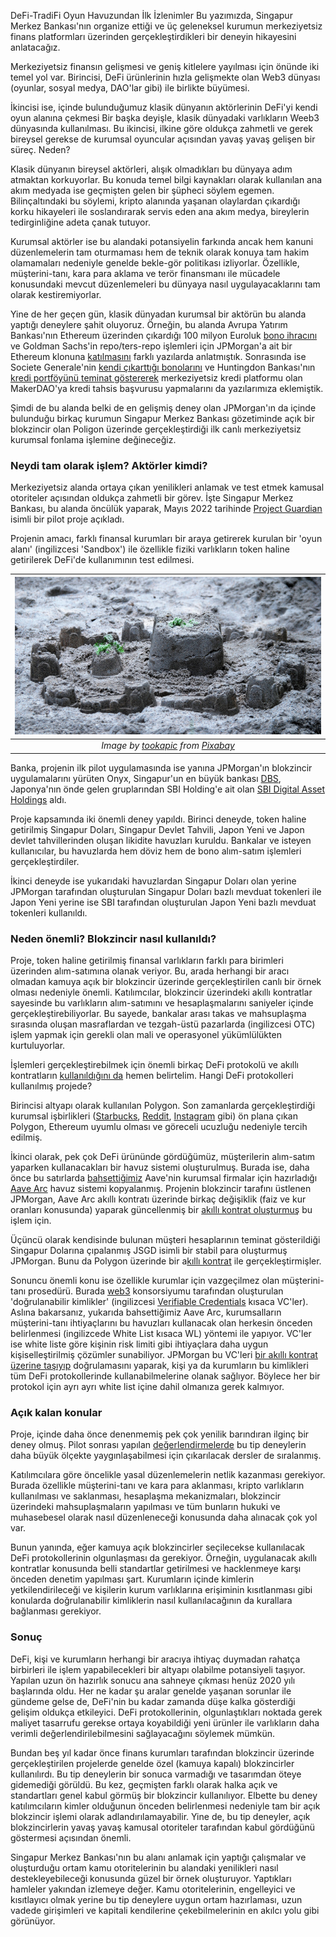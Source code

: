 DeFi-TradiFi Oyun Havuzundan İlk İzlenimler
Bu yazımızda, Singapur Merkez Bankası'nın organize ettiği ve üç geleneksel kurumun merkeziyetsiz finans platformları üzerinden gerçekleştirdikleri bir deneyin hikayesini anlatacağız.

Merkeziyetsiz finansın gelişmesi ve geniş kitlelere yayılması için önünde iki temel yol var. Birincisi, DeFi ürünlerinin hızla gelişmekte olan Web3 dünyası  (oyunlar, sosyal medya, DAO'lar gibi) ile birlikte büyümesi. 

İkincisi ise, içinde bulunduğumuz klasik dünyanın aktörlerinin DeFi'yi kendi oyun alanına çekmesi Bir başka deyişle, klasik dünyadaki varlıkların Weeb3 dünyasında kullanılması. Bu ikincisi, ilkine göre oldukça zahmetli ve gerek bireysel gerekse de kurumsal oyuncular açısından yavaş yavaş gelişen bir süreç. Neden?

Klasik dünyanın bireysel aktörleri, alışık olmadıkları bu dünyaya adım atmaktan korkuyorlar. Bu konuda temel bilgi kaynakları olarak kullanılan ana akım medyada ise geçmişten gelen bir şüpheci söylem egemen. Bilinçaltındaki bu söylemi, kripto alanında yaşanan olaylardan çıkardığı korku hikayeleri ile soslandırarak servis eden ana akım medya, bireylerin tedirginliğine adeta çanak tutuyor.

Kurumsal aktörler ise bu alandaki potansiyelin farkında ancak hem kanuni düzenlemelerin tam oturmaması hem de teknik olarak konuya tam hakim olamamaları nedeniyle genelde bekle-gör politikası izliyorlar. Özellikle, müşterini-tanı, kara para aklama ve terör finansmanı ile mücadele konusundaki mevcut düzenlemeleri bu dünyaya nasıl uygulayacaklarını tam olarak kestiremiyorlar.

Yine de her geçen gün, klasik dünyadan kurumsal bir aktörün bu alanda yaptığı deneylere şahit oluyoruz. Örneğin, bu alanda Avrupa Yatırım Bankası'nın Ethereum üzerinden çıkardığı 100 milyon Euroluk [bono ihracını](/genel/2021/05/18/finans-piyasalarda-bir-ilk-EIBnin-ethereum-uzerindeki-bono-ihraci.html) ve Goldman Sachs'in repo/ters-repo işlemleri için JPMorgan'a ait bir Ethereum klonuna [katılmasını](/genel/2021/06/29/goldman-sachs-jpmorgan-ve-ethereumun-ayni-cumlede-nasil-kullanilir.html) farklı yazılarda anlatmıştık. Sonrasında ise Societe Generale'nin [kendi çıkarttığı bonolarını](/genel/2021/10/21/defi-ile-klasik-finansin-yakinlasmalari.html) ve Huntingdon Bankası'nın [kredi portföyünü teminat göstererek](/genel/2022/08/04/geleneksel-finansa-defiden-misafir-var.html) merkeziyetsiz kredi platformu olan MakerDAO'ya kredi tahsis başvurusu yapmalarını da yazılarımıza eklemiştik.

Şimdi de bu alanda belki de en gelişmiş deney olan JPMorgan'ın da içinde bulunduğu birkaç kurumun Singapur Merkez Bankası gözetiminde açık bir blokzincir olan Poligon üzerinde gerçekleştirdiği ilk canlı merkeziyetsiz kurumsal fonlama işlemine değineceğiz. 

### Neydi tam olarak işlem? Aktörler kimdi?

Merkeziyetsiz alanda ortaya çıkan yenilikleri anlamak ve test etmek kamusal otoriteler açısından oldukça zahmetli bir görev. İşte Singapur Merkez Bankası, bu alanda öncülük yaparak, Mayıs 2022 tarihinde [Project Guardian](https://www.mas.gov.sg/schemes-and-initiatives/project-guardian) isimli bir pilot proje açıkladı. 

Projenin amacı, farklı finansal kurumları bir araya getirerek kurulan bir 'oyun alanı' (ingilizcesi 'Sandbox') ile özellikle fiziki varlıkların token haline getirilerek DeFi'de kullanımının test edilmesi. 

| ![sandbox](/assets/sand-932712_800.jpg)|
|:--:| 
| *Image by [tookapic](https://pixabay.com/users/tookapic-1386459/) from [Pixabay](https://pixabay.com/)*|

Banka, projenin ilk pilot uygulamasında ise yanına JPMorgan'ın blokzincir uygulamalarını yürüten Onyx, Singapur'un en büyük bankası [DBS](https://www.dbs.com.sg/index/default.page), Japonya'nın önde gelen gruplarından SBI Holding'e ait olan [SBI Digital Asset Holdings](https://sbidah.com/) aldı.

Proje kapsamında iki önemli deney yapıldı. Birinci deneyde, token haline getirilmiş Singapur Doları, Singapur Devlet Tahvili, Japon Yeni ve Japon devlet tahvillerinden oluşan likidite havuzları kuruldu. Bankalar ve isteyen kullanıcılar, bu havuzlarda hem döviz hem de bono alım-satım işlemleri gerçekleştirdiler. 

İkinci deneyde ise yukarıdaki havuzlardan Singapur Doları olan yerine JPMorgan tarafından oluşturulan Singapur Doları bazlı mevduat tokenleri ile Japon Yeni yerine ise SBI tarafından oluşturulan Japon Yeni bazlı mevduat tokenleri kullanıldı.

### Neden önemli? Blokzincir nasıl kullanıldı?
Proje, token haline getirilmiş finansal varlıkların farklı para birimleri üzerinden alım-satımına olanak veriyor. Bu, arada herhangi bir aracı olmadan kamuya açık bir blokzincir üzerinde gerçekleştirilen canlı bir örnek olması nedeniyle önemli. Katılımcılar, blokzincir üzerindeki akıllı kontratlar sayesinde bu varlıkların alım-satımını ve hesaplaşmalarını saniyeler içinde gerçekleştirebiliyorlar. Bu sayede, bankalar arası takas ve mahsuplaşma sırasında oluşan masraflardan ve tezgah-üstü pazarlarda (ingilizcesi OTC) işlem yapmak için gerekli olan mali ve operasyonel yükümlülükten kurtuluyorlar. 

İşlemleri gerçekleştirebilmek için önemli birkaç DeFi protokolü ve akıllı kontratların [kullanıldığını da](https://twitter.com/TyLobban/status/1587679344792829954) hemen belirtelim. Hangi DeFi protokolleri kullanılmış projede?

Birincisi altyapı olarak kullanılan Polygon. Son zamanlarda gerçekleştirdiği kurumsal işbirlikleri ([Starbucks](https://www.coindesk.com/business/2022/09/12/starbucks-to-offer-nft-based-loyalty-program-alongside-polygon/), [Reddit](https://www.coindesk.com/tech/2022/07/07/reddit-launches-polygon-based-collectible-avatar-marketplace/), [Instagram](https://www.coindesk.com/web3/2022/11/02/instagram-users-will-soon-be-able-to-mint-and-sell-nfts/) gibi) ön plana çıkan Polygon, Ethereum uyumlu olması ve göreceli ucuzluğu nedeniyle tercih edilmiş. 

İkinci olarak, pek çok DeFi ürününde gördüğümüz, müşterilerin alım-satım yaparken kullanacakları bir havuz sistemi oluşturulmuş. Burada ise, daha önce bu satırlarda [bahsettiğimiz](/genel/2021/07/19/defi-de-kurumsallara-karsi-bos-degil.html) Aave'nin kurumsal firmalar için hazırladığı [Aave Arc](https://aave.mirror.xyz/JcA9DzQHK6o8YYMmxtH43Vqq5HoHvjrTrFnd_UprKWQ) havuz sistemi kopyalanmış. Projenin blokzincir tarafını üstlenen JPMorgan, Aave Arc akıllı kontratı üzerinde birkaç değişiklik (faiz ve kur oranları konusunda) yaparak güncellenmiş bir [akıllı kontrat oluşturmuş](https://polygonscan.com/address/0x06f6650D61f40418d6013f6dDb49581f860D96Bc) bu işlem için. 

Üçüncü olarak kendisinde bulunan müşteri hesaplarının teminat gösterildiği Singapur Dolarına çıpalanmış JSGD isimli bir stabil para oluşturmuş JPMorgan. Bunu da Polygon üzerinde bir a[kıllı kontrat](https://polygonscan.com/token/0x5E85C16A31284cCa21d3eD0f8d86002B00D73142) ile gerçekleştirmişler. 

Sonuncu önemli konu ise özellikle kurumlar için vazgeçilmez olan müşterini-tanı prosedürü. Burada [web3](https://www.w3.org/) konsorsiyumu tarafından oluşturulan 'doğrulanabilir kimlikler' (ingilizcesi [Verifiable Credentials](https://www.w3.org/TR/vc-data-model/) kısaca VC'ler). Aslına bakarsanız, yukarıda bahsettiğimiz Aave Arc, kurumsalların müşterini-tanı ihtiyaçlarını bu havuzları kullanacak olan herkesin önceden belirlenmesi (ingilizcede White List kısaca WL) yöntemi ile yapıyor. VC'ler ise white liste göre kişinin risk limiti gibi ihtiyaçlara daha uygun kişiselleştirilmiş çözümler sunabiliyor. JPMorgan bu VC'leri [bir akıllı kontrat üzerine taşıyıp](https://polygonscan.com/address/0xE4Aa1f9065220B506A39ff8FdCa94D48CA20865E) doğrulamasını yaparak, kişi ya da kurumların bu kimlikleri tüm DeFi protokollerinde kullanabilmelerine olanak sağlıyor. Böylece her bir protokol için ayrı ayrı white list içine dahil olmanıza gerek kalmıyor.

### Açık kalan konular
Proje,  içinde daha önce denenmemiş pek çok yenilik barındıran ilginç bir deney olmuş. Pilot sonrası yapılan [değerlendirmelerde](https://www.oliverwymanforum.com/content/dam/oliver-wyman/ow-forum/future-of-money/Institutional-DeFi-The-Next-Generation-of-Finance.pdf) bu tip deneylerin daha büyük ölçekte yaygınlaşabilmesi için çıkarılacak dersler de sıralanmış. 

Katılımcılara göre öncelikle yasal düzenlemelerin netlik kazanması gerekiyor. Burada özellikle müşterini-tanı ve kara para aklanması, kripto varlıkların kullanılması ve saklanması, hesaplaşma mekanizmaları, blokzincir üzerindeki mahsuplaşmaların yapılması ve tüm bunların hukuki ve muhasebesel olarak nasıl düzenleneceği konusunda daha alınacak çok yol var. 

Bunun yanında, eğer kamuya açık blokzincirler seçilecekse kullanılacak DeFi protokollerinin olgunlaşması da gerekiyor. Örneğin, uygulanacak akıllı kontratlar konusunda belli standartlar getirilmesi ve hacklenmeye karşı önceden denetim yapılması şart. Kurumların içinde kimlerin yetkilendirileceği ve kişilerin kurum varlıklarına erişiminin kısıtlanması gibi konularda doğrulanabilir kimliklerin nasıl kullanılacağının da kurallara bağlanması gerekiyor. 

### Sonuç 
DeFi, kişi ve kurumların herhangi bir aracıya ihtiyaç duymadan rahatça birbirleri ile işlem yapabilecekleri bir altyapı olabilme potansiyeli taşıyor. Yapılan uzun ön hazırlık sonucu ana sahneye çıkması henüz 2020 yılı başlarında oldu. Her ne kadar şu aralar genelde yaşanan sorunlar ile gündeme gelse de, DeFi'nin bu kadar zamanda düşe kalka gösterdiği gelişim oldukça etkileyici. DeFi protokollerinin, olgunlaştıkları noktada gerek maliyet tasarrufu gerekse ortaya koyabildiği yeni ürünler ile varlıkların daha verimli değerlendirilebilmesini sağlayacağını söylemek mümkün. 

Bundan beş yıl kadar önce finans kurumları tarafından blokzincir üzerinde gerçekleştirilen projelerde genelde özel (kamuya kapalı) blokzincirler kullanılırdı. Bu tip deneylerin bir sonuca varmadığı ve tasarımdan öteye gidemediği görüldü. Bu kez, geçmişten farklı olarak halka açık ve standartları genel kabul görmüş bir blokzincir kullanılıyor. Elbette bu deney katılımcıların kimler olduğunun önceden belirlenmesi nedeniyle tam bir açık blokzincir işlemi olarak adlandırılamayabilir. Yine de, bu tip deneyler, açık blokzincirlerin yavaş yavaş kamusal otoriteler tarafından kabul gördüğünü göstermesi açısından önemli.

Singapur Merkez Bankası'nın bu alanı anlamak için yaptığı çalışmalar ve oluşturduğu ortam kamu otoritelerinin bu alandaki yenilikleri nasıl destekleyebileceği konusunda güzel bir örnek oluşturuyor. Yaptıkları hamleler yakından izlemeye değer. Kamu otoritelerinin, engelleyici ve kısıtlayıcı olmak yerine bu tip deneylere uygun ortam hazırlaması, uzun vadede girişimleri ve kapitali kendilerine çekebilmelerinin en akılcı yolu gibi görünüyor.
